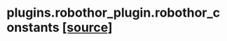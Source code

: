 # plugins.robothor_plugin.robothor_constants [[source]](https://github.com/allenai/allenact/tree/master/plugins/robothor_plugin/robothor_constants.py)

